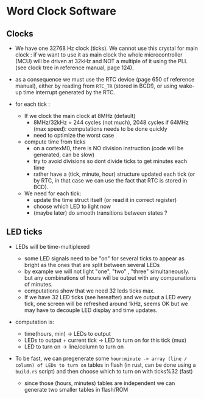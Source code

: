 # Word Clock Software 

## Clocks

- We have one 32768 Hz clock (ticks). We cannot use this crystal for main clock : if we want to use it as main clock the whole microcontroller (MCU) will be driven at 32kHz and NOT a multiple of it using the PLL (see clock tree in reference manual, page 124). 
- as a consequence we must use the RTC device (page 650 of reference manual), either by reading from `RTC_TR` (stored in BCD!), or using wake-up time interrupt generated by the RTC.

- for each tick :
    - If we clock the main clock at 8MHz (default) 
        - 8MHz/32kHz = 244 cycles (not much), 2048 cycles if 64MHz (max speed): computations needs to be done quickly 
        - need to optimize the worst case
    - compute time from ticks
        - on a cortexM0, there is NO division instruction (code will be generated, can be slow) 
        - try to avoid divisions so dont divide ticks to get minutes each time 
        - rather have a (tick, minute, hour) structure updated each tick (or by RTC, in that case we can use the fact that RTC is stored in BCD).
    - We need for each tick:
       - update the time struct itself (or read it in correct register)
       - choose which LED to light now
       - (maybe later) do smooth transitions between states ? 
  
## LED ticks

- LEDs will be time-multiplexed
    - some LED signals need to be "on" for several ticks to appear as bright as the ones that are split between several LEDs
    - by example we will not light "one", "two" , "three" simultaneously. but any combinations of hours will be output with any compunations of minutes.
    - computations show that we need 32 leds ticks max.
    - If we have 32 LED ticks (see hereafter) and we output a LED every tick, one screen will be refreshed around 1kHz, seems OK but we may have to decouple LED display and time updates.

- computation is: 
    - time(hours, min) -> LEDs to output
    - LEDs to output + current tick -> LED to turn on for this tick (mux) 
    - LED to turn on -> line/column to turn on
- To be fast, we can pregenerate some `hour:minute -> array (line / column) of LEDs to turn on` tables in flash (in rust, can be done using a `build.rs` script) and then choose which to turn on with ticks%32 (fast)
    - since those (hours, minutes) tables are independent we can generate two smaller tables in flash/ROM

